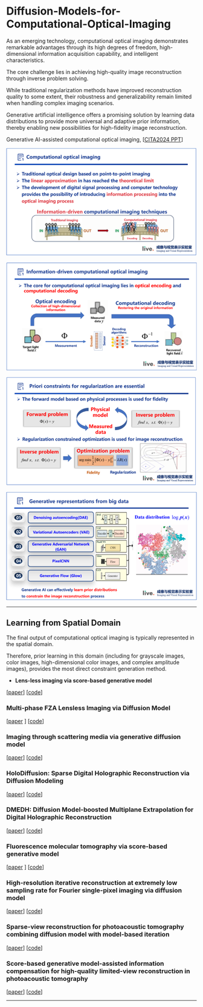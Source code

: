 # Diffusion-Models-for-Computational-Optical-Imaging

As an emerging technology, computational optical imaging demonstrates remarkable advantages through its high degrees of freedom, high-dimensional information acquisition capability, and intelligent characteristics. 

The core challenge lies in achieving high-quality image reconstruction through inverse problem solving. 

While traditional regularization methods have improved reconstruction quality to some extent, their robustness and generalizability remain limited when handling complex imaging scenarios. 

Generative artificial intelligence offers a promising solution by learning data distributions to provide more universal and adaptive prior information, thereby enabling new possibilities for high-fidelity image reconstruction.

Generative AI-assisted computational optical imaging, [[CITA2024 PPT](./CITA2024.pptx)]

![](./image/1.png)

![](./image/2.png)

![](./image/3.png)

![](./image/4.png)

---

## Learning from Spatial Domain

The final output of computational optical imaging is typically represented in the spatial domain. 

Therefore, prior learning in this domain (including for grayscale images, color images, high-dimensional color images, and complex amplitude images), provides the most direct constraint generation method.

- **Lens-less imaging via score-based generative model**  

[[paper](https://ope.lightpublishing.cn/zh/article/doi/10.37188/OPE.20223018.2280/)]   [[code](https://github.com/yqx7150/LSGM)]

### Multi-phase FZA Lensless Imaging via Diffusion Model

[[paper](https://opg.optica.org/abstract.cfm?uri=oe-31-12-20595) ]  [[code](https://github.com/yqx7150/MLDM)]

### Imaging through scattering media via generative diffusion model

[[paper](https://pubs.aip.org/aip/apl/article/124/5/051101/3176612)]  [[code](https://github.com/yqx7150/ISDM)]

### HoloDiffusion: Sparse Digital Holographic Reconstruction via Diffusion Modeling

[[paper](https://www.mdpi.com/2304-6732/11/4/388)]  [[code](https://github.com/yqx7150/Holodiffusion)]

### DMEDH: Diffusion Model-boosted Multiplane Extrapolation for Digital Holographic Reconstruction

[[paper](https://opg.optica.org/abstract.cfm?uri=oe-32-18-31920)]  [[code](https://github.com/yqx7150/DMEDH)]

### Fluorescence molecular tomography via score-based generative model

[[paper](https://www.sciencedirect.com/science/article/pii/S0143816625000508) ]  [[code](https://github.com/yqx7150/FTSG)]

### High-resolution iterative reconstruction at extremely low sampling rate for Fourier single-pixel imaging via diffusion model

[[paper](https://opg.optica.org/oe/fulltext.cfm?uri=oe-32-3-3138&id=545621)]  [[code](https://github.com/yqx7150/FSPI-DM)]

### Sparse-view reconstruction for photoacoustic tomography combining diffusion model with model-based iteration

[[paper](https://www.sciencedirect.com/science/article/pii/S2213597923001118)]  [[code](https://github.com/yqx7150/PAT-Diffusion)]

### Score-based generative model-assisted information compensation for high-quality limited-view reconstruction in photoacoustic tomography

[[paper](https://www.sciencedirect.com/science/article/pii/S2213597924000405)]  [[code](https://github.com/yqx7150/Limited-view-PAT-Diffusion)]

---
